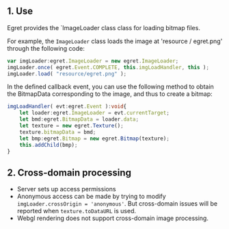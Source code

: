 ## 1. Use
Egret provides the `ImageLoader class class for loading bitmap files.

For example, the `ImageLoader` class loads the image at 'resource / egret.png' through the following code: 

``` TypeScript
var imgLoader:egret.ImageLoader = new egret.ImageLoader;
imgLoader.once( egret.Event.COMPLETE, this.imgLoadHandler, this ); 
imgLoader.load( "resource/egret.png" );  
```

In the defined callback event, you can use the following method to obtain the BitmapData corresponding to the image, and thus to create a bitmap:

``` TypeScript
imgLoadHandler( evt:egret.Event ):void{
    let loader:egret.ImageLoader = evt.currentTarget;
    let bmd:egret.BitmapData = loader.data;
    let texture = new egret.Texture();
    texture.bitmapData = bmd;
    let bmp:egret.Bitmap = new egret.Bitmap(texture);
    this.addChild(bmp);
}
```

## 2. Cross-domain processing

* Server sets up access permissions
* Anonymous access can be made by trying to modify `imgLoader.crossOrigin = 'anonymous'`. But cross-domain issues will be reported when `texture.toDataURL` is used.
* Webgl rendering does not support cross-domain image processing.